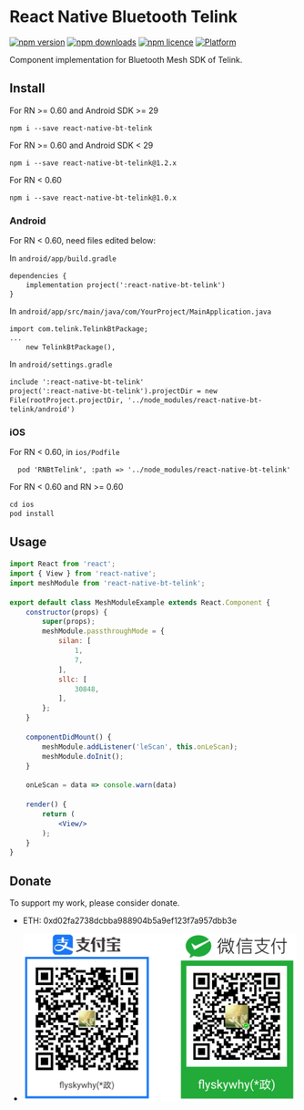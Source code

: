 # React Native Bluetooth Telink

[![npm version](http://img.shields.io/npm/v/react-native-bt-telink.svg?style=flat-square)](https://npmjs.org/package/react-native-bt-telink "View this project on npm")
[![npm downloads](http://img.shields.io/npm/dm/react-native-bt-telink.svg?style=flat-square)](https://npmjs.org/package/react-native-bt-telink "View this project on npm")
[![npm licence](http://img.shields.io/npm/l/react-native-bt-telink.svg?style=flat-square)](https://npmjs.org/package/react-native-bt-telink "View this project on npm")
[![Platform](https://img.shields.io/badge/platform-ios%20%7C%20android-989898.svg?style=flat-square)](https://npmjs.org/package/react-native-bt-telink "View this project on npm")

Component implementation for Bluetooth Mesh SDK of Telink.

## Install
For RN >= 0.60 and Android SDK >= 29
```shell
npm i --save react-native-bt-telink
```

For RN >= 0.60 and Android SDK < 29
```shell
npm i --save react-native-bt-telink@1.2.x
```

For RN < 0.60
```shell
npm i --save react-native-bt-telink@1.0.x
```

### Android
For RN < 0.60, need files edited below:

In `android/app/build.gradle`
```
dependencies {
    implementation project(':react-native-bt-telink')
}
```

In `android/app/src/main/java/com/YourProject/MainApplication.java`
```
import com.telink.TelinkBtPackage;
...
    new TelinkBtPackage(),
```

In `android/settings.gradle`
```
include ':react-native-bt-telink'
project(':react-native-bt-telink').projectDir = new File(rootProject.projectDir, '../node_modules/react-native-bt-telink/android')
```

### iOS
For RN < 0.60, in `ios/Podfile`
```
  pod 'RNBtTelink', :path => '../node_modules/react-native-bt-telink'
```

For RN < 0.60 and RN >= 0.60

    cd ios
    pod install

## Usage

```jsx
import React from 'react';
import { View } from 'react-native';
import meshModule from 'react-native-bt-telink';

export default class MeshModuleExample extends React.Component {
    constructor(props) {
        super(props);
        meshModule.passthroughMode = {
            silan: [
                1,
                7,
            ],
            sllc: [
                30848,
            ],
        };
    }

    componentDidMount() {
        meshModule.addListener('leScan', this.onLeScan);
        meshModule.doInit();
    }

    onLeScan = data => console.warn(data)

    render() {
        return (
            <View/>
        );
    }
}
```

## Donate
To support my work, please consider donate.

- ETH: 0xd02fa2738dcbba988904b5a9ef123f7a957dbb3e

- <img src="https://raw.githubusercontent.com/flyskywhy/flyskywhy/main/assets/alipay_weixin.png" width="500">
